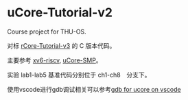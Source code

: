 # uCore-Tutorial-v2

Course project for THU-OS.

对标 [rCore-Tutorial-v3](https://github.com/rcore-os/rCore-Tutorial-v3/) 的 C 版本代码。

主要参考 [xv6-riscv](https://github.com/mit-pdos/xv6-riscv), [uCore-SMP](https://github.com/TianhuaTao/uCore-SMP)。

实验 lab1-lab5 基准代码分别位于 ch1-ch8　分支下。

使用vscode进行gdb调试相关可以参考[gdb for ucore on vscode](https://github.com/LearningOS/uCore-Tutorial-Code-2022S/blob/main/gdb%20for%20ucore%20on%20vscode.md)
